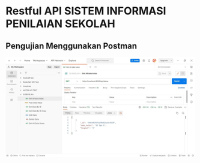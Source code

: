 # Restful API SISTEM INFORMASI PENILAIAN SEKOLAH

## Pengujian Menggunakan Postman

![Teks alternatif](dokumentasi/get_all_data_kelas.jpg "Get All Data Kelas")